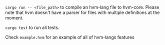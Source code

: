 `cargo run -- <file_path>` to compile an hvm-lang file to hvm-core.
Please note that hvm doesn't have a parser for files with multiple definitions at the moment.

`cargo test` to run all tests.

Check `example.hvm` for an example of all of hvm-langs features